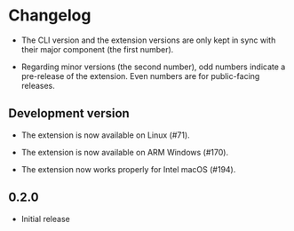 # Changelog

- The CLI version and the extension versions are only kept in sync with their major component (the first number).

- Regarding minor versions (the second number), odd numbers indicate a pre-release of the extension. Even numbers are for public-facing releases.

## Development version

- The extension is now available on Linux (#71).

- The extension is now available on ARM Windows (#170).

- The extension now works properly for Intel macOS (#194).

## 0.2.0

- Initial release

